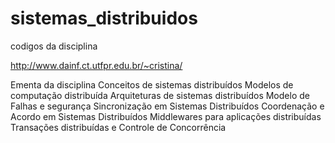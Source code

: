 # sistemas_distribuidos
codigos da disciplina


http://www.dainf.ct.utfpr.edu.br/~cristina/



Ementa da disciplina
Conceitos de sistemas distribuídos
Modelos de computação distribuída
Arquiteturas de sistemas distribuídos
Modelo de Falhas e segurança
Sincronização em Sistemas Distribuídos
Coordenação e Acordo em Sistemas Distribuídos
Middlewares para aplicações distribuídas
Transações distribuídas e Controle de Concorrência
